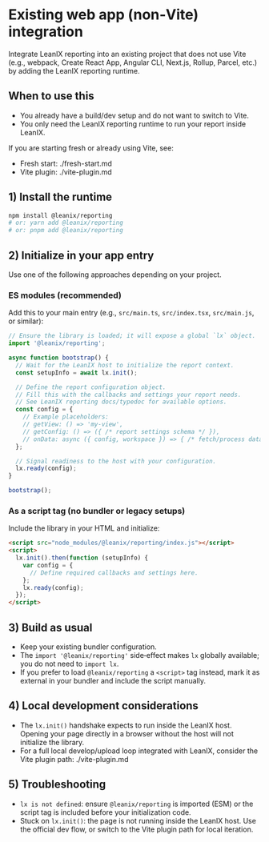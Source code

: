 # Existing web app (non‑Vite) integration

Integrate LeanIX reporting into an existing project that does not use Vite (e.g., webpack, Create React App, Angular CLI, Next.js, Rollup, Parcel, etc.) by adding the LeanIX reporting runtime.

## When to use this

- You already have a build/dev setup and do not want to switch to Vite.
- You only need the LeanIX reporting runtime to run your report inside LeanIX.

If you are starting fresh or already using Vite, see:
- Fresh start: ./fresh-start.md
- Vite plugin: ./vite-plugin.md

## 1) Install the runtime

```bash
npm install @leanix/reporting
# or: yarn add @leanix/reporting
# or: pnpm add @leanix/reporting
```

## 2) Initialize in your app entry

Use one of the following approaches depending on your project.

### ES modules (recommended)

Add this to your main entry (e.g., `src/main.ts`, `src/index.tsx`, `src/main.js`, or similar):

```ts
// Ensure the library is loaded; it will expose a global `lx` object.
import '@leanix/reporting';

async function bootstrap() {
  // Wait for the LeanIX host to initialize the report context.
  const setupInfo = await lx.init();

  // Define the report configuration object.
  // Fill this with the callbacks and settings your report needs.
  // See LeanIX reporting docs/typedoc for available options.
  const config = {
    // Example placeholders:
    // getView: () => 'my-view',
    // getConfig: () => ({ /* report settings schema */ }),
    // onData: async ({ config, workspace }) => { /* fetch/process data */ },
  };

  // Signal readiness to the host with your configuration.
  lx.ready(config);
}

bootstrap();
```

### As a script tag (no bundler or legacy setups)

Include the library in your HTML and initialize:

```html
<script src="node_modules/@leanix/reporting/index.js"></script>
<script>
  lx.init().then(function (setupInfo) {
    var config = {
      // Define required callbacks and settings here.
    };
    lx.ready(config);
  });
</script>
```

## 3) Build as usual

- Keep your existing bundler configuration.
- The `import '@leanix/reporting'` side‑effect makes `lx` globally available; you do not need to `import lx`.
- If you prefer to load `@leanix/reporting` a `<script>` tag instead, mark it as external in your bundler and include the script manually.

## 4) Local development considerations

- The `lx.init()` handshake expects to run inside the LeanIX host. Opening your page directly in a browser without the host will not initialize the library.
- For a full local develop/upload loop integrated with LeanIX, consider the Vite plugin path: ./vite-plugin.md

## 5) Troubleshooting

- `lx is not defined`: ensure `@leanix/reporting` is imported (ESM) or the script tag is included before your initialization code.
- Stuck on `lx.init()`: the page is not running inside the LeanIX host. Use the official dev flow, or switch to the Vite plugin path for local iteration.
